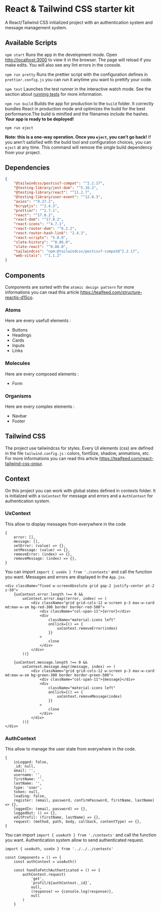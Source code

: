 # React & Tailwind CSS starter kit

A React/Tailwind CSS initialized project with an authentication system and message management system.

## Available Scripts

`npm start`
Runs the app in the development mode. Open [http://localhost:3000](http://localhost:3000) to view it in the browser. The page will reload if you make edits. You will also see any lint errors in the console.

`npm run pretty`
Runs the prettier script with the configuration defines in `prettier.config.js` you can run it anytime you want to prettify your code.

`npm test`
Launches the test runner in the interactive watch mode. See the section about [running tests](https://facebook.github.io/create-react-app/docs/running-tests) for more information.

`npm run build`
Builds the app for production to the `build` folder. It correctly bundles React in production mode and optimizes the build for the best performance.The build is minified and the filenames include the hashes. **Your app is ready to be deployed!**

`npm run eject`

**Note: this is a one-way operation. Once you `eject`, you can’t go back!** If you aren’t satisfied with the build tool and configuration choices, you can `eject` at any time. This command will remove the single build dependency from your project.

## Dependencies
```JSON
{
    "@tailwindcss/postcss7-compat": "^2.2.17",
    "@testing-library/jest-dom": "^5.16.2",
    "@testing-library/react": "^11.2.7",
    "@testing-library/user-event": "^12.8.3",
    "axios": "^0.27.2",
    "bcryptjs": "^2.4.3",
    "prettier": "^2.7.1",
    "react": "^17.0.2",
    "react-dom": "^17.0.2",
    "react-icons": "^4.7.1",
    "react-router-dom": "^6.2.2",
    "react-router-hash-link": "2.4.3",
    "react-scripts": "5.0.0",
    "slate-history": "^0.86.0",
    "slate-react": "^0.88.0",
    "tailwindcss": "npm:@tailwindcss/postcss7-compat@^2.2.17",
    "web-vitals": "^1.1.2"
}
```

## Components

Components are sorted with the `atomic design pattern` for more informations you can read this article https://tealfeed.com/structure-reactjs-d15co.

### Atoms

Here are every usefull elements : 
* Buttons
* Headings
* Cards
* Inputs
* Links

### Molecules
Here are every composed elements :
* Form

### Organisms 
Here are every complex elements :
* Navbar
* Footer

## Tailwind CSS

The project use tailwindcss for styles. Every UI elements (css) are defined in the file `tailwind.config.js` : colors, fontSize, shadow, animations, etc.
For more informations you can read this article https://tealfeed.com/react-tailwind-css-orqur.

## Context

On this project you can work with global states defined in contexts folder. It is initialzed with a `UxContext` for message and errors and a `AuthContext` for authentication system. 

### UxContext
This allow to display messages from everywhere in the code 
```JS
{
    error: [],
    message: [],
    setError: (value) => {},
    setMessage: (value) => {},
    removeError: (index) => {},
    removeMessage: (index) => {},
}
```
You can import `import { useUx } from './contexts'` and call the function you want. Messages and errors are displayed in the `App.jsx`.

```JSX
<div className="fixed w-screenAbsolute grid gap-2 justify-center pt-2 z-50">
    {uxContext.error.length !== 0 &&
        uxContext.error.map((error, index) => (
            <div className="grid grid-cols-12 w-screen p-3 max-w-card md:max-w-sm bg-red-300 border border-red-500">
                <div className="col-span-11">{error}</div>
                <div
                    className="material-icons left"
                    onClick={() => {
                        uxContext.removeError(index)
                    }}
                >
                    close
                </div>
            </div>
        ))}

    {uxContext.message.length !== 0 &&
        uxContext.message.map((message, index) => (
            <div className="grid grid-cols-12 w-screen p-3 max-w-card md:max-w-sm bg-green-300 border border-green-500">
                <div className="col-span-11">{message}</div>
                <div
                    className="material-icons left"
                    onClick={() => {
                        uxContext.removeMessage(index)
                    }}
                >
                    close
                </div>
            </div>
        ))}
</div>
```

### AuthContext

This allow to manage the user state from everywhere in the code.
```JS
{
    isLogged: false,
    _id: null,
    email: '',
    username: '',
    firstName: '',
    lastName: '',
    type: 'user',
    token: null,
    loading: false,
    register: (email, password, confirmPassword, firstName, lastName) => {},
    loggedIn: (email, password) => {},
    loggedOut: () => {},
    editProfil: (firstName, lastName) => {},
    request: (method, path, body, callback, contentType) => {},
}
```
You can import `import { useAuth } from './contexts'` and call the function you want. Authentication system allow to send authenticated request.

```JSX
import { useAuth, useUx } from '../../../contexts'

const Components = () => {
    const authContext = useAuth()

    const handleFetchAuthenticated = () => {
        authContext.request(
            'get',
            `profil/${authContext._id}`,
            null,
            (response) => {console.log(response)},
            null
        )
    }
```